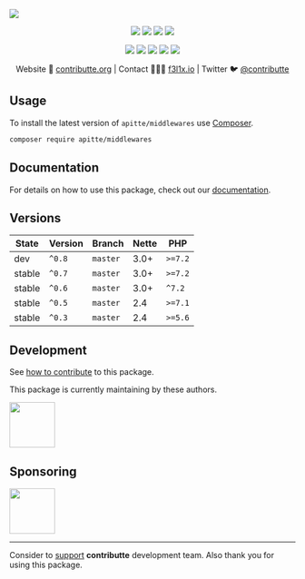 ![](https://heatbadger.now.sh/github/readme/contributte/apitte-middlewares/)

<p align=center>
    <a href="https://github.com/apitte/middlewares/actions"><img src="https://badgen.net/github/checks/apitte/middlewares"></a>
    <a href="https://coveralls.io/r/apitte/middlewares"><img src="https://badgen.net/coveralls/c/github/apitte/middlewares"></a>
    <a href="https://packagist.org/packages/apitte/middlewares"><img src="https://badgen.net/packagist/dm/apitte/middlewares"></a>
    <a href="https://packagist.org/packages/apitte/middlewares"><img src="https://badgen.net/packagist/v/apitte/middlewares"></a>
</p>
<p align=center>
    <a href="https://packagist.org/packages/apitte/middlewares"><img src="https://badgen.net/packagist/php/apitte/middlewares"></a>
    <a href="https://github.com/contributte/apitte-middlewares"><img src="https://badgen.net/github/license/contributte/apitte-middlewares"></a>
    <a href="https://bit.ly/ctteg"><img src="https://badgen.net/badge/support/gitter/cyan"></a>
    <a href="https://bit.ly/cttfo"><img src="https://badgen.net/badge/support/forum/yellow"></a>
    <a href="https://contributte.org/partners.html"><img src="https://badgen.net/badge/sponsor/donations/F96854"></a>
</p>

<p align=center>
    Website 🚀 <a href="https://contributte.org">contributte.org</a> | Contact 👨🏻‍💻 <a href="https://f3l1x.io">f3l1x.io</a> | Twitter 🐦 <a href="https://twitter.com/contributte">@contributte</a>
</p>

## Usage

To install the latest version of `apitte/middlewares` use [Composer](https://getcomposer.org).

```bash
composer require apitte/middlewares
```

## Documentation

For details on how to use this package, check out our [documentation](.docs).

## Versions

| State       | Version | Branch   | Nette | PHP     |
|-------------|---------|----------|-------|---------|
| dev         | `^0.8`  | `master` | 3.0+  | `>=7.2` |
| stable      | `^0.7`  | `master` | 3.0+  | `>=7.2` |
| stable      | `^0.6`  | `master` | 3.0+  | `^7.2`  |
| stable      | `^0.5`  | `master` | 2.4   | `>=7.1` |
| stable      | `^0.3`  | `master` | 2.4   | `>=5.6` |

## Development

See [how to contribute](https://contributte.org/contributing.html) to this package.

This package is currently maintaining by these authors.

<a href="https://github.com/f3l1x">
  <img width="80" height="80" src="https://avatars2.githubusercontent.com/u/538058?v=3&s=80">
</a>

## Sponsoring

<a href="https://github.com/tlapnet">
  <img width="80" height="80" src="https://avatars1.githubusercontent.com/u/22914186?s=80&v=4">
</a>

-----

Consider to [support](https://contributte.org/partners.html) **contributte** development team.
Also thank you for using this package.
